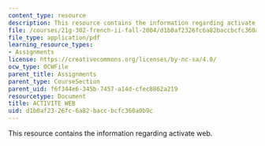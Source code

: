 ```yaml
---
content_type: resource
description: This resource contains the information regarding activate web.
file: /courses/21g-302-french-ii-fall-2004/d1b0af2326fc6a82baccbcfc360a0b9c_MIT21G_302_F04_web_J.pdf
file_type: application/pdf
learning_resource_types:
- Assignments
license: https://creativecommons.org/licenses/by-nc-sa/4.0/
ocw_type: OCWFile
parent_title: Assignments
parent_type: CourseSection
parent_uid: f6f344e6-345b-7457-a14d-cfec8862a219
resourcetype: Document
title: ACTIVITE WEB
uid: d1b0af23-26fc-6a82-bacc-bcfc360a0b9c
---
```

This resource contains the information regarding activate web.
